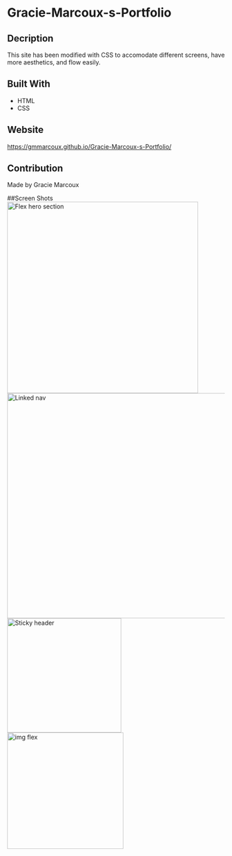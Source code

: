 # Gracie-Marcoux-s-Portfolio

## Decription
This site has been modified with CSS to accomodate different screens, have more aesthetics, and flow easily.

## Built With
* HTML
* CSS

## Website
https://gmmarcoux.github.io/Gracie-Marcoux-s-Portfolio/

## Contribution
Made by Gracie Marcoux

##Screen Shots
<img width="442" alt="Flex hero section" src="https://user-images.githubusercontent.com/98123372/154893781-43bbe974-0e0b-48ac-adc2-7d8093623fc1.png">
<img width="520" alt="Linked nav" src="https://user-images.githubusercontent.com/98123372/154893782-f0042625-d98c-4ba0-958b-65752cc1efec.png">
<img width="264" alt="Sticky header" src="https://user-images.githubusercontent.com/98123372/154893783-58bace8a-5a59-4115-a4b4-8b2bfd33cd68.png">
<img width="269" alt="img flex" src="https://user-images.githubusercontent.com/98123372/154893898-3f2aa159-30f7-4a50-8fac-5319e50b01b3.png">
